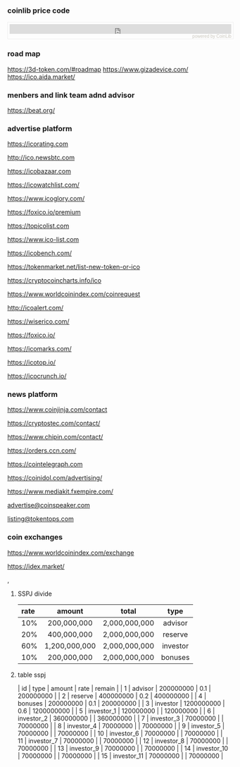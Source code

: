 ### coinlib price code 

<div style="font-family: Verdana, Tahoma, Arial, sans-serif;font-size: 10px;color: #C9C6BD;text-align: right;padding:4px 4px 0px 4px;margin: 0;width: 100%;border: 1px solid #eee!important;">
    <iframe src="https://coinlib.io/widget?type=horizontal&pref_coin_id=1505&invert_hover=" width="100%" height="22" scrolling="auto" marginwidth="0" marginheight="0" frameborder="0" border="0" style="border:0;margin:0;padding:0;">
    </iframe>powered by&nbsp;<a href="https://coinlib.io" target="_blank" style="font-size:10px; color:#C9C6BD; text-decoration:none;">CoinLib</a>
</div>





### road map

https://3d-token.com/#roadmap
https://www.gizadevice.com/
https://ico.aida.market/




### menbers and link team adnd advisor

https://beat.org/





### advertise platform

https://icorating.com

http://ico.newsbtc.com

https://icobazaar.com

https://icowatchlist.com/

https://www.icoglory.com/

https://foxico.io/premium

https://topicolist.com

https://www.ico-list.com

https://icobench.com/

https://tokenmarket.net/list-new-token-or-ico

https://cryptocoincharts.info/ico

https://www.worldcoinindex.com/coinrequest

http://icoalert.com/

https://wiserico.com/

https://foxico.io/

https://icomarks.com/

https://icotop.io/

https://icocrunch.io/


### news platform

https://www.coinjinja.com/contact

https://cryptostec.com/contact/

https://www.chipin.com/contact/

https://orders.ccn.com/

https://cointelegraph.com

https://coinidol.com/advertising/

https://www.mediakit.fxempire.com/

advertise@coinspeaker.com

listing@tokentops.com





### coin exchanges

https://www.worldcoinindex.com/exchange

https://idex.market/




,











1. SSPJ divide

    | rate          | amount           | total           | type         | 
    | :---          | :---:            | :---:           | :---:        |
    | 10%           | 200,000,000      | 2,000,000,000   | advisor      |
    | 20%           | 400,000,000      | 2,000,000,000   | reserve      |
    | 60%           | 1,200,000,000    | 2,000,000,000   | investor     |
    | 10%           | 200,000,000      | 2,000,000,000   | bonuses      |



2. table sspj 

    | id           | type           | amount      | rate         | remain      |
    | 1            | advisor        | 200000000   | 0.1          | 200000000   |
    | 2            | reserve        | 400000000   | 0.2          | 400000000   |
    | 4            | bonuses        | 200000000   | 0.1          | 200000000   |
    | 3            | investor       | 1200000000  | 0.6          | 1200000000  |
    | 5            | investor_1     | 120000000   |              | 120000000   |
    | 6            | investor_2     | 360000000   |              | 360000000   |
    | 7            | investor_3     | 70000000    |              | 70000000    |
    | 8            | investor_4     | 70000000    |              | 70000000    |
    | 9            | investor_5     | 70000000    |              | 70000000    |
    | 10           | investor_6     | 70000000    |              | 70000000    |
    | 11           | investor_7     | 70000000    |              | 70000000    |
    | 12           | investor_8     | 70000000    |              | 70000000    |
    | 13           | investor_9     | 70000000    |              | 70000000    |
    | 14           | investor_10    | 70000000    |              | 70000000    |
    | 15           | investor_11    | 70000000    |              | 70000000    |